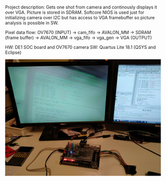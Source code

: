 Project description:
Gets one shot from camera and continously displays it over VGA. Picture is stored in SDRAM. Softcore NIOS is used just for initializing camera over I2C but has access to VGA framebuffer so picture analysis is possible in SW.

Pixel data flow:
OV7670 (INPUT) -> cam_fifo -> AVALON_MM -> SDRAM (frame buffer) -> AVALON_MM -> vga_fifo -> vga_gen -> VGA (OUTPUT)

HW: DE1 SOC board and OV7670 camera
SW: Quartus Lite 18.1 (QSYS and Eclipse)

![alt text](https://github.com/JacekGreniger/DE1_SOC_VGA_SDRAM_OV7670/blob/master/its_working.jpg)
